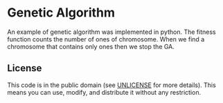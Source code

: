 # Genetic Algorithm

An example of genetic algorithm was implemented in python. The fitness function counts the number of ones of chromosome. When we find a chromosome that contains only ones then we stop the GA.

License
-------

This code is in the public domain (see [UNLICENSE](https://unlicense.org/) for more details).
This means you can use, modify, and distribute it without any restriction.
